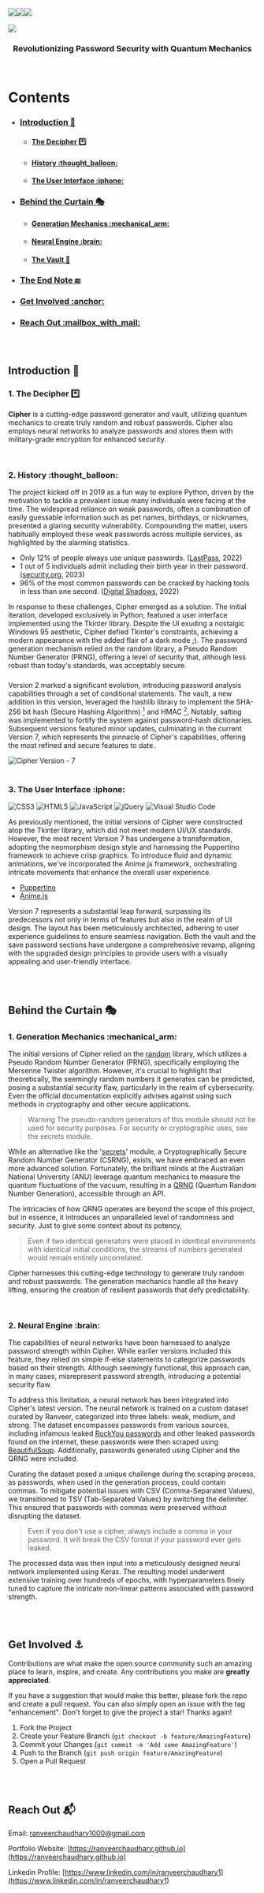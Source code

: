 
<div align = "center" style = "display:flex; flex-direction:row;">
  <img src = "https://img.shields.io/github/license/ranveerchaudhary/Mercurial?style=for-the-badge">
  <img src = "https://img.shields.io/github/issues/ranveerchaudhary/Mercurial?style=for-the-badge">
  <img src = "https://img.shields.io/github/issues-pr/ranveerchaudhary/Mercurial?style=for-the-badge">
</div>

<divC>
  <br>
  <img src="https://capsule-render.vercel.app/api?type=venom&height=210&text=Cipher&fontSize=160&color=0:240e68,100:ccc1e7&stroke=ffffff&fontColor=ffffff"/>
</div>

<h3 align = "center" >Revolutionizing Password Security with Quantum Mechanics</h3>

<br>

# Contents

<div >
  <ul>
    <li>
    <h3><a href = "#introduction">Introduction 📄</a></h3>
    <ul>
      <li>
        <h4><a href = "#decipher">The Decipher *️⃣</a></h4>
      </li>
      <li>
        <h4><a href = "#history">History :thought_balloon:</a></h4>
      </li>
      <li>
        <h4><a href = "#ui">The User Interface :iphone:</a></h4>
      </li>
    </ul>
    </li>
    <li>
      <h3><a href = "#btc">Behind the Curtain 🎭</a></h3>
      <ul>
      <li>
        <h4><a href = "#generation">Generation Mechanics :mechanical_arm:</a></h4>
      </li>
      <li>
        <h4><a href = "#engine">Neural Engine :brain:</a></h4>
      </li>
      <li>
        <h4><a href = "#vault">The Vault 👀</a></h4>
      </li>
    </ul>
    </li>
    <li>
      <h3><a href = "#endnode">The End Note 🔚</a></h3>
    </li>
    <li>
      <h3><a href = "#contributions">Get Involved :anchor:</a></h3>
    </li>
    <li>
      <h3><a href = "#contact">Reach Out :mailbox_with_mail:<a/></h3>
    </li>
  </ul>
</div>

##

<br>

<h2 id = "introduction">Introduction 📄</h2>

<h3 id = "decipher">1. The Decipher *️⃣</h3>
<p><strong>Cipher</strong> is a cutting-edge password generator and vault, utilizing quantum mechanics to create truly random and robust passwords. Cipher also employs neural networks to analyze passwords and stores them with military-grade encryption for enhanced security.</p>

<br>

<h3 id = "history" >2. History :thought_balloon:</h3>
<p>
The project kicked off in 2019 as a fun way to explore Python, driven by the motivation to tackle a prevalent issue many individuals were facing at the time. The widespread reliance on weak passwords, often a combination of easily guessable information such as pet names, birthdays, or nicknames, presented a glaring security vulnerability. Compounding the matter, users habitually employed these weak passwords across multiple services, as highlighted by the alarming statistics.
<ul>
  <li>Only 12% of people always use unique passwords. (<a href = "https://www.lastpass.com/resources/ebook/psychology-of-passwords-2022">LastPass</a>, 2022)</li>  
  <li>1 out of 5 individuals admit including their birth year in their password. (<a href = "https://www.security.org/resources/online-password-strategies/">security.org</a>, 2023)</li>
  <li>96% of the most common passwords can be cracked by hacking tools in less than one second. (<a href = "https://resources.digitalshadows.com/whitepapers-and-reports/account-takeover-in-2022">Digital Shadows</a>, 2022)</li>
</ul>
In response to these challenges, Cipher emerged as a solution. The initial iteration, developed exclusively in Python, featured a user interface implemented using the Tkinter library. Despite the UI exuding a nostalgic Windows 95 aesthetic, Cipher defied Tkinter's constraints, achieving a modern appearance with the added flair of a dark mode ;). The password generation mechanism relied on the random library, a Pseudo Random Number Generator (PRNG), offering a level of security that, although less robust than today's standards, was acceptably secure.

###

Version 2 marked a significant evolution, introducing password analysis capabilities through a set of conditional statements. The vault, a new addition in this version, leveraged the hashlib library to implement the SHA-256 bit hash (Secure Hashing Algorithm) [<sup>1</sup>](https://en.wikipedia.org/wiki/Secure_Hash_Algorithms) and HMAC [<sup>2</sup>](https://en.wikipedia.org/wiki/HMAC). Notably, salting was implemented to fortify the system against password-hash dictionaries. Subsequent versions featured minor updates, culminating in the current Version 7, which represents the pinnacle of Cipher's capabilities, offering the most refined and secure features to date.
</p>

<div align = "center" style = "display:flex; flex-direction:row;">
  <img src = "https://github.com/ranveerchaudhary/Cipher/blob/main/readme-assets/cipherv7.png">
  <figcaption>Cipher Version - 7</figcaption>
</div>

<br>

<h3 id = "ui" >3. The User Interface :iphone:</h3>

![CSS3](https://img.shields.io/badge/css3-%231572B6.svg?style=for-the-badge&logo=css3&logoColor=white)
![HTML5](https://img.shields.io/badge/html5-%23E34F26.svg?style=for-the-badge&logo=html5&logoColor=white)
![JavaScript](https://img.shields.io/badge/javascript-%23323330.svg?style=for-the-badge&logo=javascript&logoColor=%23F7DF1E)
![jQuery](https://img.shields.io/badge/jquery-%230769AD.svg?style=for-the-badge&logo=jquery&logoColor=white)
![Visual Studio Code](https://img.shields.io/badge/Visual%20Studio%20Code-0078d7.svg?style=for-the-badge&logo=visual-studio-code&logoColor=white)

<p>
As previously mentioned, the initial versions of Cipher were constructed atop the Tkinter library, which did not meet modern UI/UX standards. However, the most recent Version 7 has undergone a transformation, adopting the neomorphism design style and harnessing the Puppertino framework to achieve crisp graphics. To introduce fluid and dynamic animations, we've incorporated the Anime.js framework, orchestrating intricate movements that enhance the overall user experience.

<ul>
  <li> <a href = "https://github.com/codedgar/Puppertino">Puppertino</a> </li>
  <li> <a href = "https://animejs.com/">Anime.js</a> </li>
</ul>
    
Version 7 represents a substantial leap forward, surpassing its predecessors not only in terms of features but also in the realm of UI design. The layout has been meticulously architected, adhering to user experience guidelines to ensure seamless navigation. Both the vault and the save password sections have undergone a comprehensive revamp, aligning with the upgraded design principles to provide users with a visually appealing and user-friendly interface.
</p>


##

<br>

<h2 id = "btc">Behind the Curtain 🎭</h2>

<h3 id = "generation">1. Generation Mechanics :mechanical_arm:</h3>

<p>
The initial versions of Cipher relied on the <a href = "https://docs.python.org/3/library/random.html">random</a> library, which utilizes a Pseudo Random Number Generator (PRNG), specifically employing the Mersenne Twister algorithm. However, it's crucial to highlight that theoretically, the seemingly random numbers it generates can be predicted, posing a substantial security flaw, particularly in the realm of cybersecurity. Even the official documentation explicitly advises against using such methods in cryptography and other secure applications. 

>Warning The pseudo-random generators of this module should not be used for security purposes. For security or cryptographic uses, see the secrets module.

While an alternative like the '<a href = "https://docs.python.org/3/library/secrets.html">secrets</a>' module, a Cryptographically Secure Random Number Generator (CSRNG), exists, we have embraced an even more advanced solution. Fortunately, the brilliant minds at the Australian National University (ANU) leverage quantum mechanics to measure the quantum fluctuations of the vacuum, resulting in a <a href = "https://qrng.anu.edu.au/">QRNG</a> (Quantum Random Number Generation), accessible through an API.

The intricacies of how QRNG operates are beyond the scope of this project, but in essence, it introduces an unparalleled level of randomness and security. Just to give some context about its potency,

>Even if two identical generators were placed in identical environments with identical initial conditions, the streams of numbers generated would remain entirely uncorrelated.

Cipher harnesses this cutting-edge technology to generate truly random and robust passwords. The generation mechanics handle all the heavy lifting, ensuring the creation of resilient passwords that defy predictability.
</p>

<br>

<h3 id = "engine">2. Neural Engine :brain:</h3>

<p>The capabilities of neural networks have been harnessed to analyze password strength within Cipher. While earlier versions included this feature, they relied on simple if-else statements to categorize passwords based on their strength. Although seemingly functional, this approach can, in many cases, misrepresent password strength, introducing a potential security flaw.

To address this limitation, a neural network has been integrated into Cipher's latest version. The neural network is trained on a custom dataset curated by Ranveer, categorized into three labels: weak, medium, and strong. The dataset encompasses passwords from various sources, including infamous leaked <a href = "https://en.wikipedia.org/wiki/RockYou#Data_breach" >RockYou passwords</a> and other leaked passwords found on the internet, these passwords were then scraped using <a href = "https://www.crummy.com/software/BeautifulSoup/" >BeautifulSoup</a>. Additionally, passwords generated using Cipher and the QRNG were included.

Curating the dataset posed a unique challenge during the scraping process, as passwords, when used in the generation process, could contain commas. To mitigate potential issues with CSV (Comma-Separated Values), we transitioned to TSV (Tab-Separated Values) by switching the delimiter. This ensured that passwords with commas were preserved without disrupting the dataset.

>Even if you don't use a cipher, always include a comma in your password. It will break the CSV format if your password ever gets leaked.

The processed data was then input into a meticulously designed neural network implemented using Keras. The resulting model underwent extensive training over hundreds of epochs, with hyperparameters finely tuned to capture the intricate non-linear patterns associated with password strength.</p>

##

<br>

<h2 id = "contributions">Get Involved ⚓</h2>

Contributions are what make the open source community such an amazing place to learn, inspire, and create. Any contributions you make are **greatly appreciated**.

If you have a suggestion that would make this better, please fork the repo and create a pull request. You can also simply open an issue with the tag "enhancement".
Don't forget to give the project a star! Thanks again!

1. Fork the Project
2. Create your Feature Branch (`git checkout -b feature/AmazingFeature`)
3. Commit your Changes (`git commit -m 'Add some AmazingFeature'`)
4. Push to the Branch (`git push origin feature/AmazingFeature`)
5. Open a Pull Request

##

<br>

<h2 id = "contact">Reach Out 📬</h2>

Email: ranveerchaudhary1000@gmail.com

Portfolio Website: [https://ranveerchaudhary.github.io](https://ranveerchaudhary.github.io)

Linkedin Profile: [https://www.linkedin.com/in/ranveerchaudhary1](https://www.linkedin.com/in/ranveerchaudhary1)
